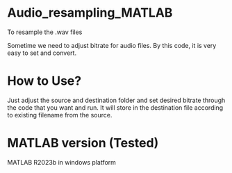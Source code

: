 # Audio_resampling_MATLAB
To resample the .wav files

Sometime we need to adjust bitrate for audio files. By this code, it is very easy to set and convert.

# How to Use?
Just adjust the source and destination folder and set desired bitrate through the code that you want and run. It will store in the destination file according to existing filename from the source.

# MATLAB version (Tested)
MATLAB R2023b in windows platform
